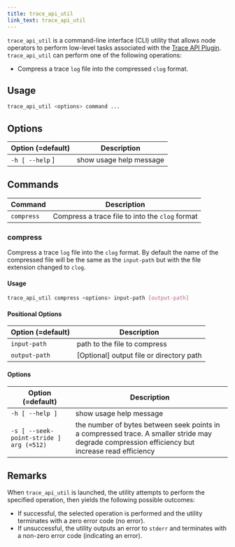 ```yaml
---
title: trace_api_util
link_text: trace_api_util
---
```


`trace_api_util` is a command-line interface (CLI) utility that allows node operators to perform low-level tasks associated with the [Trace API Plugin](../nodeop/plugins/trace-api-plugin.md). `trace_api_util` can perform one of the following operations:

* Compress a trace `log` file into the compressed `clog` format.

## Usage
```sh
trace_api_util <options> command ...
```

## Options
Option (=default) | Description
-|-
`-h [ --help` ] | show usage help message

## Commands
Command | Description
-|-
`compress` | Compress a trace file to into the `clog` format

### compress
Compress a trace `log` file into the `clog` format.  By default the name of the compressed file will be the same as the `input-path` but with the file extension changed to `clog`.

#### Usage
```sh
trace_api_util compress <options> input-path [output-path]
```

#### Positional Options
Option (=default) | Description
-|-
`input-path` | path to the file to compress
`output-path` | [Optional] output file or directory path

#### Options
Option (=default) | Description
-|-
`-h [ --help ]` | show usage help message
`-s [ --seek-point-stride ] arg (=512)` | the number of bytes between seek points in a compressed trace.  A smaller stride may degrade compression efficiency but increase read efficiency

## Remarks
When `trace_api_util` is launched, the utility attempts to perform the specified operation, then yields the following possible outcomes:
* If successful, the selected operation is performed and the utility terminates with a zero error code (no error).
* If unsuccessful, the utility outputs an error to `stderr` and terminates with a non-zero error code (indicating an error).
